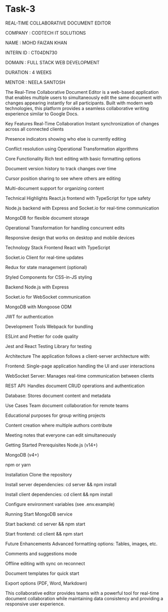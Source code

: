 # Task-3

REAL-TIME COLLABORATIVE DOCUMENT EDITOR

COMPANY : CODTECH IT SOLUTIONS

NAME : MOHD FAIZAN KHAN

INTERN ID : CT04DN730

DOMAIN : FULL STACK WEB DEVELOPMENT

DURATION : 4 WEEKS

MENTOR : NEELA SANTOSH

The Real-Time Collaborative Document Editor is a web-based application that enables multiple users to simultaneously edit the same document with changes appearing instantly for all participants. Built with modern web technologies, this platform provides a seamless collaborative writing experience similar to Google Docs.

Key Features
Real-Time Collaboration
Instant synchronization of changes across all connected clients

Presence indicators showing who else is currently editing

Conflict resolution using Operational Transformation algorithms

Core Functionality
Rich text editing with basic formatting options

Document version history to track changes over time

Cursor position sharing to see where others are editing

Multi-document support for organizing content

Technical Highlights
React.js frontend with TypeScript for type safety

Node.js backend with Express and Socket.io for real-time communication

MongoDB for flexible document storage

Operational Transformation for handling concurrent edits

Responsive design that works on desktop and mobile devices

Technology Stack
Frontend
React with TypeScript

Socket.io Client for real-time updates

Redux for state management (optional)

Styled Components for CSS-in-JS styling

Backend
Node.js with Express

Socket.io for WebSocket communication

MongoDB with Mongoose ODM

JWT for authentication

Development Tools
Webpack for bundling

ESLint and Prettier for code quality

Jest and React Testing Library for testing

Architecture
The application follows a client-server architecture with:

Frontend: Single-page application handling the UI and user interactions

WebSocket Server: Manages real-time communication between clients

REST API: Handles document CRUD operations and authentication

Database: Stores document content and metadata

Use Cases
Team document collaboration for remote teams

Educational purposes for group writing projects

Content creation where multiple authors contribute

Meeting notes that everyone can edit simultaneously

Getting Started
Prerequisites
Node.js (v14+)

MongoDB (v4+)

npm or yarn

Installation
Clone the repository

Install server dependencies: cd server && npm install

Install client dependencies: cd client && npm install

Configure environment variables (see .env.example)

Running
Start MongoDB service

Start backend: cd server && npm start

Start frontend: cd client && npm start

Future Enhancements
Advanced formatting options: Tables, images, etc.

Comments and suggestions mode

Offline editing with sync on reconnect

Document templates for quick start

Export options (PDF, Word, Markdown)

This collaborative editor provides teams with a powerful tool for real-time document collaboration while maintaining data consistency and providing a responsive user experience.
